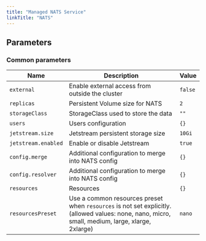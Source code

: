 ```yaml
---
title: "Managed NATS Service"
linkTitle: "NATS"
---
```



## Parameters

### Common parameters

| Name                | Description                                                                                                                                      | Value   |
| ------------------- | ------------------------------------------------------------------------------------------------------------------------------------------------ | ------- |
| `external`          | Enable external access from outside the cluster                                                                                                  | `false` |
| `replicas`          | Persistent Volume size for NATS                                                                                                                  | `2`     |
| `storageClass`      | StorageClass used to store the data                                                                                                              | `""`    |
| `users`             | Users configuration                                                                                                                              | `{}`    |
| `jetstream.size`    | Jetstream persistent storage size                                                                                                                | `10Gi`  |
| `jetstream.enabled` | Enable or disable Jetstream                                                                                                                      | `true`  |
| `config.merge`      | Additional configuration to merge into NATS config                                                                                               | `{}`    |
| `config.resolver`   | Additional configuration to merge into NATS config                                                                                               | `{}`    |
| `resources`         | Resources                                                                                                                                        | `{}`    |
| `resourcesPreset`   | Use a common resources preset when `resources` is not set explicitly. (allowed values: none, nano, micro, small, medium, large, xlarge, 2xlarge) | `nano`  |
